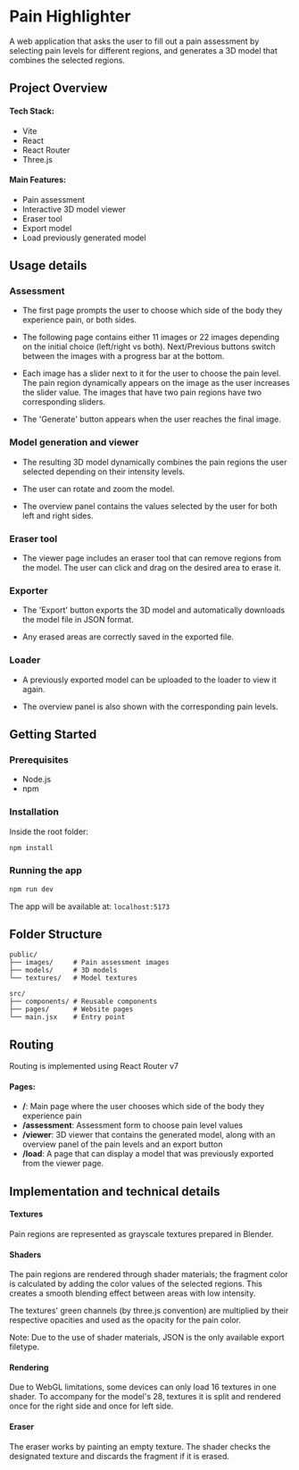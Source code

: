 # Pain Highlighter

A web application that asks the user to fill out a pain assessment by selecting pain levels for different regions, and generates a 3D model that combines the selected regions.


## Project Overview

#### Tech Stack: 
- Vite 
- React
- React Router
- Three.js

#### Main Features:
  - Pain assessment
  - Interactive 3D model viewer
  - Eraser tool
  - Export model
  - Load previously generated model


## Usage details

### Assessment

- The first page prompts the user to choose which side of the body they experience pain, or both sides. 

- The following page contains either 11 images or 22 images depending on the initial choice (left/right vs both). Next/Previous buttons switch between the images with a progress bar at the bottom.

- Each image has a slider next to it for the user to choose the pain level. The pain region dynamically appears on the image as the user increases the slider value. The images that have two pain regions have two corresponding sliders.

- The 'Generate' button appears when the user reaches the final image.

### Model generation and viewer

- The resulting 3D model dynamically combines the pain regions the user selected depending on their intensity levels.

- The user can rotate and zoom the model.

- The overview panel contains the values selected by the user for both left and right sides.

### Eraser tool

- The viewer page includes an eraser tool that can remove regions from the model. The user can click and drag on the desired area to erase it.

### Exporter

- The 'Export' button exports the 3D model and automatically downloads the model file in JSON format.

- Any erased areas are correctly saved in the exported file.

### Loader

- A previously exported model can be uploaded to the loader to view it again.

- The overview panel is also shown with the corresponding pain levels.


## Getting Started

### Prerequisites

- Node.js
- npm

### Installation

Inside the root folder:

```bash
npm install
```

### Running the app

```bash
npm run dev
```

The app will be available at: `localhost:5173`

## Folder Structure

```
public/
├── images/     # Pain assessment images
├── models/     # 3D models 
└── textures/   # Model textures

src/
├── components/ # Reusable components
├── pages/      # Website pages
└── main.jsx    # Entry point
```

## Routing

Routing is implemented using React Router v7

#### Pages:

- **/**: Main page where the user chooses which side of the body they experience pain
- **/assessment**: Assessment form to choose pain level values
- **/viewer**: 3D viewer that contains the generated model, along with an overview panel of the pain levels and an export button
- **/load**: A page that can display a model that was previously exported from the viewer page.


## Implementation and technical details

#### Textures

Pain regions are represented as grayscale textures prepared in Blender.

#### Shaders

The pain regions are rendered through shader materials; the fragment color is calculated by adding the color values of the selected regions. This creates a smooth blending effect between areas with low intensity.

The textures' green channels (by three.js convention) are multiplied by their respective opacities and used as the opacity for the pain color.

Note: Due to the use of shader materials, JSON is the only available export filetype.

#### Rendering

Due to WebGL limitations, some devices can only load 16 textures in one shader. To accompany for the model's 28, textures it is split and rendered once for the right side and once for left side.

#### Eraser

The eraser works by painting an empty texture. The shader checks the designated texture and discards the fragment if it is erased.